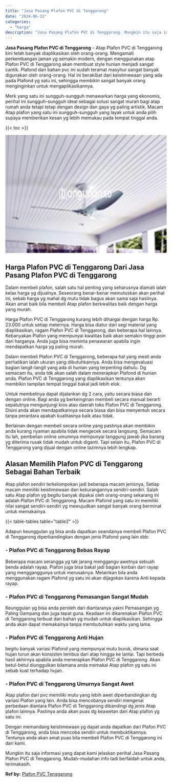 ```yaml
---
title: "Jasa Pasang Plafon PVC di Tenggarong"
date: "2024-06-13"
categories: 
  - "harga"
description: "Jasa Pasang Plafon PVC di Tenggarong. Mungkin itu saja informasi yang dapat kami jelaskan perihal Jasa Pasang Plafon PVC di Tenggarong. Mudah-mudahan info ta..."
---
```


**Jasa Pasang Plafon PVC di Tenggarong** – Atap Plafon PVC di Tenggarong kini telah banyak diaplikasikan oleh orang-orang. Mengamati perkembangan jaman yg semakin modern, dengan menggunakan atap Plafon PVC di Tenggarong akan membuat style hunian menjadi sangat cantik. Plafond dari bahan pvc ini sudah teramat masyhur sangat banyak digunakan oleh orang-orang. Hal ini berakibat dari keistimewaan yang ada pada Plafond yg satu ini, sehingga membikin sangat banyak orang menginginkan untuk mengaplikasikannya.

Merk yang satu ini sungguh-sungguh menawarkan harga yang ekonomis, perihal ini sungguh-sungguh ideal sebagai solusi sangat murah bagi atap rumah anda tetapi tetap dengan design dan gaya yg paling artistik. Macam Atap plafon yang satu ini sungguh-sungguh yang layak untuk anda pilih supaya memberikan kesan yg lebih memukau pada tempat tinggal anda.

{{< toc >}}

![Jasa Pasang Plafon PVC di Tenggarong](/images/flafond-pvc-murah30.png)

## Harga Plafon PVC di Tenggarong Dari Jasa Pasang Plafon PVC di Tenggarong

Dalam membeli plafon, salah satu hal penting yang seharusnya diamati ialah kelas harga yg dijualnya. Seseorang benar-benar memutuskan akan perihal ini, sebab harga yg mahal dg mutu tidak bagus akan sama saja hasilnya. Akan amat baik bila membeli Atap plafon berkwalitas baik dengan harga yang murah.

Harga Plafon PVC di Tenggarong kurang lebih dihargai dengan harga Rp. 23.000 untuk setiap meternya. Harga bisa diatur dari segi material yang diaplikasikan, ragam Plafon PVC di Tenggarong, dan beberapa hal lainnya. Kebanyakan Plafon yang mempunyai kwalitas baik akan semakin tinggi poin dari harganya. Anda juga bisa meminta penawaran apabila ingin mendapatkan harga yg paling murah.

Dalam membeli Plafon PVC di Tenggarong, beberapa hal yang mesti anda perhatikan ialah ukuran yang dibutuhkannya. Anda bisa mengevaluasi bagian langit-langit yang ada di hunian yang terpenting dahulu. Dg semacam itu, anda tdk akan salah dalam menerapkan Plafond di hunian anda. Plafon PVC di Tenggarong yang diaplikasikan tentunya akan membikin tampilan tempat tinggal bakal jadi lebih elok.

Untuk membelinya dapat dijalankan dg 2 cara, yaitu secara biasa dan dengan online. Bagi anda yg berkeinginan membeli secara manual berarti sepatutnya mengunjungi kios atau daerah toko Plafon PVC di Tenggarong. Disini anda akan mendapatkannya secara biasa dan bisa menyentuh secara tanpa perantara apakah kualitasnya baik atau tidak.

Berlainan dengan membeli secara online yang pastinya akan membikin anda kurang nyaman apabila tidak mengecek secara langsung. Semacam itu lah, pembelian online umumnya mempunyai tanggung jawab jika barang yg diterima rusak tidak mudah untuk diganti. Tapi selain itu, Plafon PVC di Tenggarong yang dijual dengan online lazimnya lebih lengkap.

## Alasan Memilih Plafon PVC di Tenggarong Sebagai Bahan Terbaik

Atap plafon sendiri terkelompokan jadi beberapa macam jenisnya, Setiap macam memiliki keistimewaan dan kekurangannya sendiri-sendiri. Salah satu Atap plafon yg begitu banyak dipakai oleh orang-orang sekarang ini adalah Plafon PVC di Tenggarong. Macam Plafond yang satu ini memiliki nilai sangat sendiri-sendiri yg mewujudkan sangat banyak orang berminat untuk memakainya.

{{< table-tables table="table2" >}}

Adapun keunggulan yg bisa anda dapatkan seandainya membeli Plafon PVC di Tenggarong diperbandingkan dengan jenis Plafond yang lain sbb:

### \- Plafon PVC di Tenggarong Bebas Rayap

Beberapa macam serangga yg tak jarang menggangu awetnya sebuah benda adalah rayap. Plafon juga bisa bakal jadi bagian korban dari rayap yang mengganggunya untuk merusaknya. Melainkan bila anda menggunakan ragam Plafond yg satu ini akan dijagokan karena Anti kepada rayap.

### \- Plafon PVC di Tenggarong Pemasangan Sangat Mudah

Keunggulan yg bisa anda peroleh dari diantaranya yakni Pemasangan yg Paling Gampang dan juga tepat guna. Keadaan ini dikarenakan Plafon PVC di Tenggarong terbuat dari bahan yg mudah untuk diaplikasikan. Sehingga anda akan dapat memakainya tanpa membutuhkan waktu yang lama.

### \- Plafon PVC di Tenggarong Anti Hujan

begitu banyak variasi Plafond yang mempunyai mutu buruk, dimana saat hujan turun akan konsisten tembus dari atap hingga ke lantai. Tapi berbeda hasil akhirnya apabila anda menerapkan Plafon PVC di Tenggarong. Akan betul-betul diunggulkan bilamana anda memakai Atap plafon yg satu ini sebab kuat terhadap hujan.

### \- Plafon PVC di Tenggarong Umurnya Sangat Awet

Atap plafon dari pvc memiliki mutu yang lebih awet diperbandingkan dg variasi Plafon yang lain. Anda bisa mencobanya sendiri mengenai perbedaan diantara Plafon PVC di Tenggarong dibandingi dg jenis Atap plafon lainnya. Pastinya anda akan puas dg keawetan dari Atap plafon yg satu ini.

Dengan memandang keistimewaan yg dapat anda dapatkan dari Plafon PVC di Tenggarong, anda bisa mencoba sendiri untuk membuktikannya. Tentunya anda akan amat puas bila membeli Plafon PVC di Tenggarong ini dari kami.

Mungkin itu saja informasi yang dapat kami jelaskan perihal Jasa Pasang Plafon PVC di Tenggarong. Mudah-mudahan info tadi berfaidah untuk anda, terimakasih.

**Ref by:** [Plafon PVC Tenggarong](https://id.wikipedia.org/wiki/Plafon)
